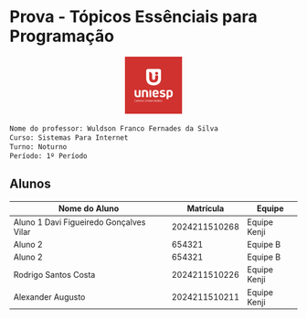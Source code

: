 # Prova - Tópicos Essênciais para Programação
<div style="text-align: center;">
    <img src="image.png" alt="uniesp" width="100">
</div>

```
Nome do professor: Wuldson Franco Fernades da Silva
Curso: Sistemas Para Internet
Turno: Noturno
Período: 1º Período
```


## Alunos

| Nome do Aluno  | Matrícula | Equipe   |
|----------------|-----------|----------|
| Aluno 1  Davi Figueiredo Gonçalves Vilar | 2024211510268 | Equipe Kenji |
| Aluno 2        | 654321    | Equipe B |
| Aluno 2        | 654321    | Equipe B |
| Rodrigo Santos Costa        | 2024211510226    | Equipe Kenji |
|Alexander Augusto| 2024211510211 | Equipe Kenji|
